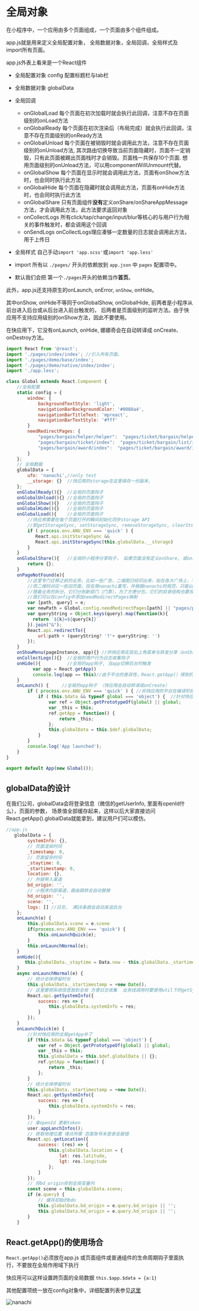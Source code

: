 # 全局对象

在小程序中，一个应用由多个页面组成，一个页面由多个组件组成。

app.js就是用来定义全局配置对象， 全局数据对象，全局回调，全局样式及import所有页面。

app.js外表上看来是一个React组件

*  全局配置对象 config 配置标题栏与tab栏
*  全局数据对象 globalData
*  全局回调
   -  onGlobalLoad 每个页面在初次加载时就会执行此回调，注意不存在页面级别的onLoad方法
   -  onGlobalReady 每个页面在初次渲染后（布局完成）就会执行此回调，注意不存在页面级别的onReady方法
   -  onGlobalUnload 每个页面在被销毁时就会调用此方法，注意不存在页面级别的onUnload方法, 其次路由切换导致当前页面隐藏时，页面不一定销毁，只有此页面被踢出页面栈时才会销毁。页面栈一共保存10个页面. 想用页面级别的onUnload方法，可以用componentWillUnmount代替。
   -  onGlobalShow 每个页面在显示时就会调用此方法，页面有onShow方法时，也会同时执行此方法
   -  onGlobalHide 每个页面在隐藏时就会调用此方法，页面有onHide方法时，也会同时执行此方法
   -  onGlobalShare  只有页面组件**没有**定义onShare/onShareAppMessage方法，才会调用此方法，此方法要求返回对象
   -  onCollectLogs 所有click/tap/change/input/blur等核心的与用户行为相关的事件触发时，都会调用这个回调
   -  onSendLogs  onCollectLogs理应凑够一定数量的日志就会调用此方法，用于上传日


*  全局样式 自己手动`import 'app.scss'`或`import 'app.less'`
*  import 所有以 `./pages/` 开头的依赖放到 `app.json` 中 `pages` 配置项中。
*  默认我们会把 第一个`./pages`开头的依赖当作**首页**。

此外，app.js还支持原生的onLaunch, onError, `onShow`, onHide。

其中onShow, onHide不等同于onGlobalShow, onGlobalHide, 前两者是小程序从前台进入后台或从后台进入前台触发的， 后两者是页面级别的监听方法。由于快应用不支持应用级别的onShow方法，因此不要使用。

在快应用下，它没有onLaunch, onHide, 娜娜奇会在自动转译成 onCreate、onDestroy方法。

```jsx
import React from '@react';
import './pages/index/index'; //引入所有页面。
import './pages/demo/base/index';
import './pages/demo/native/index/index';
import './app.less';

class Global extends React.Component {
    //全局配置
    static config = {
        window: {
            backgroundTextStyle: 'light',
            navigationBarBackgroundColor: '#0088a4',
            navigationBarTitleText: 'mpreact',
            navigationBarTextStyle: '#fff'
        }
        needRedirectPages: {
            "pages/bargain/helper/helper":  "pages/ticket/bargain/helper/index",
            "pages/bargain/ticket/index":  "pages/ticket/bargain/list/index",
            "pages/bargain/award/index":  "pages/ticket/bargain/award/index"
        }
    };
    // 全局数据
    globalData = {
        ufo: 'nanachi',//only test
        __storage: {}  //快应用的storage在这里保存一份副本,
    };
    onGlobalReady(){}  //全局的页面钩子
    onGlobalUnload(){} //全局的页面钩子
    onGlobalShow(){}   //全局的页面钩子
    onGlobalHide(){}   //全局的页面钩子
    onGlobalLoad(){    //全局的页面钩子
        //快应用需要在每个页面打开的瞬间初始化同步storage API
        //即getStorageSync, setStorageSync, removeStorageSync, clearStorageSync
        if ( process.env.ANU_ENV === 'quick' ) {
           React.api.initStorageSync &&
           React.api.initStorageSync(this.globalData.__storage)
        }
    }
    onGlobalShare(){   //全局的小程序分享钩子， 如果页面没有定义onShare, 或onShare没有返回对象，就会触发它
        return {};
    }
    onPageNotFound(e){
        //这里专门迁移之前的业务，比如一些广告，二维图已经印出来，贴在各大广场上，不可能再改这些二维码
        //而二维码对应一些旧页面，现在用nanachi重写，并根据nanachi的规范，只能以index结尾
        //随着业务的拆分，它们分到新部门（门票），为了方便分包，它们的目录结构也要改动
        //我们可以在config中添加needRedirectPages映射
        var [path, query] = e;
        var newPath = Global.config.needRedirectPages[path] || "pages/platform/404/index";
        var queryString = Object.keys(query).map(function(k){
          return `${k}=${query[k]}`
        }).join("&");
        React.api.redirectTo({
            url:path + (queryString? '?'+ queryString: '')
        });
    }
    onShowMenu(pageInstance, app){} //供快应用实现右上角菜单与转发分享（onShare, onGlobalShare都在这里）
    onCollectLogs(){}  //全局的用户行为日志收集钩子
    onHide(){          //全局的app钩子, 当app切换后台时触发
          var app = React.getApp()
          console.log(app == this)//由于平台的差异性，React.getApp(）得到的对象不定是new App的实例
    }
    onLaunch() {     //全局的app钩子 （快应用会自动转译成onCreate）
        if ( process.env.ANU_ENV === 'quick' ) { //非快应用的平台在编译阶段会被干掉
            if ( this.$data && typeof global === 'object') {  //针对快应用的全局getApp补丁
                var ref = Object.getPrototypeOf(global) || global;
                var _this = this;
                ref.getApp = function() {
                    return _this;
                };
                this.globalData = this.$def.globalData;
            }
        }
        console.log('App launched');
    }
}

export default App(new Global());
```

## globalData的设计

在我们公司，globalData会将登录信息（微信的getUserInfo, 里面有openId什么），页面的参数， 场景值全部缓存起来，这样以后大家直接访问React.getApp().globalData就能拿到，建议用户们可以模仿。

```javascript
//app.js
   globalData = {
        systemInfo: {},
        // 页面渲染时间
        _timestamp: 0,
        // 页面留存时间
        _staytime: 0,
        _startimestamp: 0,
        location: {},
        // 外链带入渠道
        bd_origin: '',
        // 小程序内部渠道，路由跳转会自动替换
        hd_origin: '',
        scene: '',
        logs: [] //日志， 满10条就会自动发送后台
    };
    onLaunch(e) {
        this.globalData.scene = e.scene
        if(process.env.ANU_ENV === 'quick') {
            this.onLaunchQuick(e);
        }
        this.onLaunchNormal(e);
    }
    onHide(){
       this.globalData._staytime = Data.now - this.globalData._startimestamp
    }
    async onLaunchNormal(e) {
        // 统计总体停留时长
        this.globalData._startimestamp = +new Date();
        // 这里要把系统信息放到全局 方便日志收集  业务线调用时要使用util下的getSystemInfo
        React.api.getSystemInfo({
            success: res => {
                this.globalData.systemInfo = res;
            }
        });
    }
    onLaunchQuick(e) {
        //针对快应用的全局getApp补丁
        if (this.$data && typeof global === 'object') {
            var ref = Object.getPrototypeOf(global) || global;
            var _this = this;
            this.globalData = this.$def.globalData || {};
            ref.getApp = function() {
                return _this;
            };
        }
        // 统计总体停留时长
        this.globalData._startimestamp = +new Date();
        React.api.getSystemInfo({
            success: res => {
                this.globalData.systemInfo = res;
            }
        });
        // 拿openId 更新token
        user.appLanchInfos();
        // 获取地理位置 埋点所需 百度账号未登录会报错
        React.api.getLocation({
            success: (res) => {
                this.globalData.location = {
                    lat: res.latitude,
                    lgt: res.longitude
                };
            }
        });
        // 将bd_origin存到全局变量内
        const scene = this.globalData.scene;
        if (e.query) {
            // 缓存初始的bdo
            this.globalData.bd_origin = e.query.bd_origin || '';
            this.globalData.hd_origin = e.query.hd_origin || '';
        }
    }
```

## React.getApp()的使用场合

 `React.getApp()`必须放在app.js 或页面组件或普通组件的生命周期钩子里面执行，不要放在全局作用域下执行

快应用可以这样设置跨页面的全局数据 `this.$app.$data = {a:1}`

其他配置项统一放在config对象中，详细配置列表参见[这里](https://developers.weixin.qq.com/miniprogram/dev/framework/config.html#%E5%85%A8%E5%B1%80%E9%85%8D%E7%BD%AE)

![nanachi](app.jpg)






